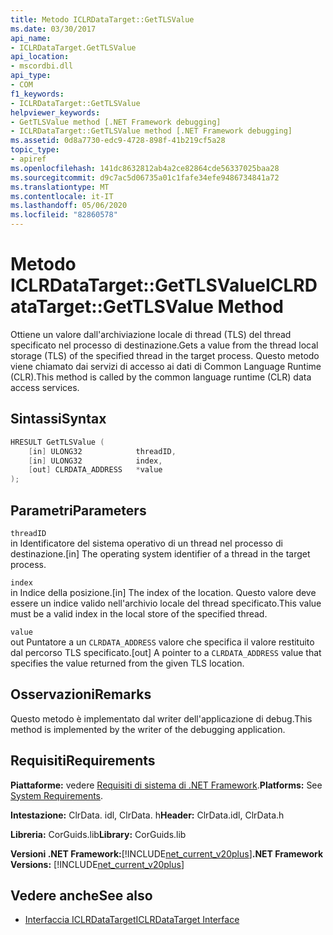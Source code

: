 ```yaml
---
title: Metodo ICLRDataTarget::GetTLSValue
ms.date: 03/30/2017
api_name:
- ICLRDataTarget.GetTLSValue
api_location:
- mscordbi.dll
api_type:
- COM
f1_keywords:
- ICLRDataTarget::GetTLSValue
helpviewer_keywords:
- GetTLSValue method [.NET Framework debugging]
- ICLRDataTarget::GetTLSValue method [.NET Framework debugging]
ms.assetid: 0d8a7730-edc9-4728-898f-41b219cf5a28
topic_type:
- apiref
ms.openlocfilehash: 141dc8632812ab4a2ce82864cde56337025baa28
ms.sourcegitcommit: d9c7ac5d06735a01c1fafe34efe9486734841a72
ms.translationtype: MT
ms.contentlocale: it-IT
ms.lasthandoff: 05/06/2020
ms.locfileid: "82860578"
---
```

# <a name="iclrdatatargetgettlsvalue-method"></a><span data-ttu-id="5cc2e-102">Metodo ICLRDataTarget::GetTLSValue</span><span class="sxs-lookup"><span data-stu-id="5cc2e-102">ICLRDataTarget::GetTLSValue Method</span></span>
<span data-ttu-id="5cc2e-103">Ottiene un valore dall'archiviazione locale di thread (TLS) del thread specificato nel processo di destinazione.</span><span class="sxs-lookup"><span data-stu-id="5cc2e-103">Gets a value from the thread local storage (TLS) of the specified thread in the target process.</span></span> <span data-ttu-id="5cc2e-104">Questo metodo viene chiamato dai servizi di accesso ai dati di Common Language Runtime (CLR).</span><span class="sxs-lookup"><span data-stu-id="5cc2e-104">This method is called by the common language runtime (CLR) data access services.</span></span>  
  
## <a name="syntax"></a><span data-ttu-id="5cc2e-105">Sintassi</span><span class="sxs-lookup"><span data-stu-id="5cc2e-105">Syntax</span></span>  
  
```cpp  
HRESULT GetTLSValue (  
    [in] ULONG32            threadID,  
    [in] ULONG32            index,  
    [out] CLRDATA_ADDRESS   *value  
);  
```  
  
## <a name="parameters"></a><span data-ttu-id="5cc2e-106">Parametri</span><span class="sxs-lookup"><span data-stu-id="5cc2e-106">Parameters</span></span>  
 `threadID`  
 <span data-ttu-id="5cc2e-107">in Identificatore del sistema operativo di un thread nel processo di destinazione.</span><span class="sxs-lookup"><span data-stu-id="5cc2e-107">[in] The operating system identifier of a thread in the target process.</span></span>  
  
 `index`  
 <span data-ttu-id="5cc2e-108">in Indice della posizione.</span><span class="sxs-lookup"><span data-stu-id="5cc2e-108">[in] The index of the location.</span></span> <span data-ttu-id="5cc2e-109">Questo valore deve essere un indice valido nell'archivio locale del thread specificato.</span><span class="sxs-lookup"><span data-stu-id="5cc2e-109">This value must be a valid index in the local store of the specified thread.</span></span>  
  
 `value`  
 <span data-ttu-id="5cc2e-110">out Puntatore a un `CLRDATA_ADDRESS` valore che specifica il valore restituito dal percorso TLS specificato.</span><span class="sxs-lookup"><span data-stu-id="5cc2e-110">[out] A pointer to a `CLRDATA_ADDRESS` value that specifies the value returned from the given TLS location.</span></span>  
  
## <a name="remarks"></a><span data-ttu-id="5cc2e-111">Osservazioni</span><span class="sxs-lookup"><span data-stu-id="5cc2e-111">Remarks</span></span>  
 <span data-ttu-id="5cc2e-112">Questo metodo è implementato dal writer dell'applicazione di debug.</span><span class="sxs-lookup"><span data-stu-id="5cc2e-112">This method is implemented by the writer of the debugging application.</span></span>  
  
## <a name="requirements"></a><span data-ttu-id="5cc2e-113">Requisiti</span><span class="sxs-lookup"><span data-stu-id="5cc2e-113">Requirements</span></span>  
 <span data-ttu-id="5cc2e-114">**Piattaforme:** vedere [Requisiti di sistema di .NET Framework](../../get-started/system-requirements.md).</span><span class="sxs-lookup"><span data-stu-id="5cc2e-114">**Platforms:** See [System Requirements](../../get-started/system-requirements.md).</span></span>  
  
 <span data-ttu-id="5cc2e-115">**Intestazione:** ClrData. idl, ClrData. h</span><span class="sxs-lookup"><span data-stu-id="5cc2e-115">**Header:** ClrData.idl, ClrData.h</span></span>  
  
 <span data-ttu-id="5cc2e-116">**Libreria:** CorGuids.lib</span><span class="sxs-lookup"><span data-stu-id="5cc2e-116">**Library:** CorGuids.lib</span></span>  
  
 <span data-ttu-id="5cc2e-117">**Versioni .NET Framework:**[!INCLUDE[net_current_v20plus](../../../../includes/net-current-v20plus-md.md)]</span><span class="sxs-lookup"><span data-stu-id="5cc2e-117">**.NET Framework Versions:** [!INCLUDE[net_current_v20plus](../../../../includes/net-current-v20plus-md.md)]</span></span>  
  
## <a name="see-also"></a><span data-ttu-id="5cc2e-118">Vedere anche</span><span class="sxs-lookup"><span data-stu-id="5cc2e-118">See also</span></span>

- [<span data-ttu-id="5cc2e-119">Interfaccia ICLRDataTarget</span><span class="sxs-lookup"><span data-stu-id="5cc2e-119">ICLRDataTarget Interface</span></span>](iclrdatatarget-interface.md)
